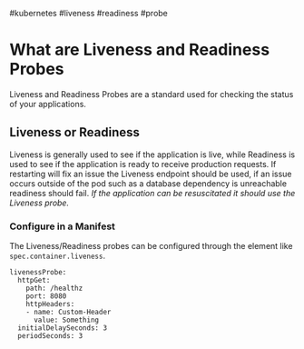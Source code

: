 #kubernetes #liveness #readiness #probe
# What are Liveness and Readiness Probes
Liveness and Readiness Probes are a standard used for checking the status of your applications. 
## Liveness or Readiness
Liveness is generally used to see if the application is live, while Readiness is used to see if the application is ready to receive production requests. If restarting will fix an issue the Liveness endpoint should be used, if an issue occurs outside of the pod such as a database dependency is unreachable readiness should fail.
*If the application can be resuscitated it should use the Liveness probe.*
### Configure in a Manifest
The Liveness/Readiness probes can be configured through the element like `spec.container.liveness`.
```
livenessProbe:
  httpGet:
    path: /healthz
    port: 8080
    httpHeaders:
    - name: Custom-Header
      value: Something
  initialDelaySeconds: 3
  periodSeconds: 3
```